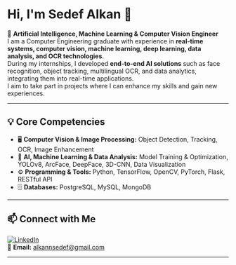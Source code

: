 # Hi, I'm Sedef Alkan 👋  

🎯 **Artificial Intelligence, Machine Learning & Computer Vision Engineer**  
I am a Computer Engineering graduate with experience in **real-time systems, computer vision, machine learning, deep learning, data analysis, and OCR technologies**.  
During my internships, I developed **end-to-end AI solutions** such as face recognition, object tracking, multilingual OCR, and data analytics, integrating them into real-time applications.  
I aim to take part in projects where I can enhance my skills and gain new experiences.  

---

## 💡 Core Competencies  
- 🖥️ **Computer Vision & Image Processing:** Object Detection, Tracking, OCR, Image Enhancement  
- 🤖 **AI, Machine Learning & Data Analysis:** Model Training & Optimization, YOLOv8, ArcFace, DeepFace, 3D-CNN, Data Visualization  
- ⚙️ **Programming & Tools:** Python, TensorFlow, OpenCV, PyTorch, Flask, RESTful API  
- 🗄️ **Databases:** PostgreSQL, MySQL, MongoDB  

---

## 📫 Connect with Me  
[![LinkedIn](https://img.shields.io/badge/LinkedIn-0A66C2?style=flat-square&logo=linkedin&logoColor=white)](https://www.linkedin.com/in/sedef-alkan-6a941a278/)    
📧 **Email:** alkannsedef@gmail.com  

---


